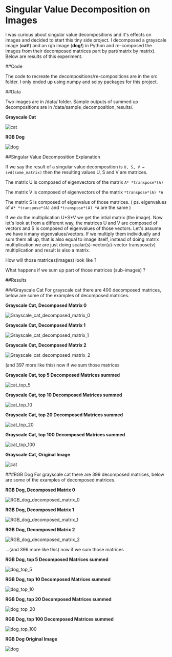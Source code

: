 # Singular Value Decomposition on Images

I was curious about singular value decompositions and it's effects on images and decided to start this tiny side project. I decomposed a grayscale image (**cat!**) and an rgb image (**dog!**) in Python and re-composed the images from their decomposed matrices part by part(matrix by matrix). Below are results of this experiment.

##Code

The code to recreate the decompositions/re-compositions are in the src folder. I only ended up using numpy and scipy packages for this project.

##Data

Two images are in /data/ folder. Sample outputs of summed up decompositions are in /data/sample_decomposition_results/. 

**Grayscale Cat**

![cat](https://raw.githubusercontent.com/utkuozbulak/singular-value-decomposition-on-images/master/data/grayscale_cat.jpg "Grayscale_cat")

**RGB Dog**

![dog](https://raw.githubusercontent.com/utkuozbulak/singular-value-decomposition-on-images/master/data/rgb_dog.jpg "RGB_dog")

##Singular Value Decomposition Explanation


If we say the result of a singular value decomposition is `U, S, V = svd(some_matrix)` then the resulting values U, S and V are matrices. 

The matrix U is composed of eigenvectors of the matrix `A* *transpose*(A)`

The matrix V is composed of eigenvectors of the matrix `*transpose*(A) *A`

The matrix S is composed of eigenvalus of those matrices. ( ps. eigenvalues of `A* *transpose*(A)` and `*transpose*(A) *A` are the same )

If we do the multiplication U\*S\*V we get the intial matrix (the image). Now let's look at from a different way, the matrices U and V are composed of vectors and S is composed of eigenvalues of those vectors. Let's assume we have `N` many eigenvalues/vectors. If we multiply them individually and sum them all up, that is also equal to image itself, instead of doing matrix multiplication we are just doing scalar(s)-vector(u)-vector transpose(v) multiplication and result is also a matrix.

How will those matrices(images) look like ? 

What happens if we sum up part of those matrices (sub-images) ?

##Results

###Grayscale Cat
For grayscale cat there are 400 decomposed matrices, below are some of the examples of decomposed matrices.

**Grayscale Cat, Decomposed Matrix 0**

![Grayscale_cat_decomposed_matrix_0](https://raw.githubusercontent.com/utkuozbulak/singular-value-decomposition-on-images/master/data/sample_decomposition_results/cat_0.png "Grayscale_cat_decomposed_matrix_0")


**Grayscale Cat, Decomposed Matrix 1**

![Grayscale_cat_decomposed_matrix_1](https://raw.githubusercontent.com/utkuozbulak/singular-value-decomposition-on-images/master/data/sample_decomposition_results/cat_1.png "Grayscale_cat_decomposed_matrix_1")


**Grayscale Cat, Decomposed Matrix 2**

![Grayscale_cat_decomposed_matrix_2](https://raw.githubusercontent.com/utkuozbulak/singular-value-decomposition-on-images/master/data/sample_decomposition_results/cat_2.png "Grayscale_cat_decomposed_matrix_2")

(and 397 more like this) now if we sum those matrices

**Grayscale Cat, top 5 Decomposed Matrices summed**

![cat_top_5](https://raw.githubusercontent.com/utkuozbulak/singular-value-decomposition-on-images/master/data/sample_decomposition_results/cat_top5_decomposed_matrices.png "cat_top_5")

**Grayscale Cat, top 10 Decomposed Matrices summed**

![cat_top_10](https://raw.githubusercontent.com/utkuozbulak/singular-value-decomposition-on-images/master/data/sample_decomposition_results/cat_top10_decomposed_matrices.png "cat_top_10")

**Grayscale Cat, top 20 Decomposed Matrices summed**

![cat_top_20](https://raw.githubusercontent.com/utkuozbulak/singular-value-decomposition-on-images/master/data/sample_decomposition_results/cat_top20_decomposed_matrices.png "cat_top_20")

**Grayscale Cat, top 100 Decomposed Matrices summed**

![cat_top_100](https://raw.githubusercontent.com/utkuozbulak/singular-value-decomposition-on-images/master/data/sample_decomposition_results/cat_top100_decomposed_matrices.png "cat_top_100")

**Grayscale Cat, Original Image**

![cat](https://raw.githubusercontent.com/utkuozbulak/singular-value-decomposition-on-images/master/data/grayscale_cat.jpg "Grayscale_cat")

###RGB Dog
For grayscale cat there are 399 decomposed matrices, below are some of the examples of decomposed matrices.

**RGB Dog, Decomposed Matrix 0**

![RGB_dog_decomposed_matrix_0](https://raw.githubusercontent.com/utkuozbulak/singular-value-decomposition-on-images/master/data/sample_decomposition_results/dog_0.png "RGB_dog_decomposed_matrix_0")


**RGB Dog, Decomposed Matrix 1**

![RGB_dog_decomposed_matrix_1](https://raw.githubusercontent.com/utkuozbulak/singular-value-decomposition-on-images/master/data/sample_decomposition_results/dog_1.png "RGB_dog_decomposed_matrix_1")


**RGB Dog, Decomposed Matrix 2**

![RGB_dog_decomposed_matrix_2](https://raw.githubusercontent.com/utkuozbulak/singular-value-decomposition-on-images/master/data/sample_decomposition_results/dog_2.png "RGB_dog_decomposed_matrix_2")

...(and 396 more like this) now if we sum those matrices

**RGB Dog, top 5 Decomposed Matrices summed**

![dog_top_5](https://raw.githubusercontent.com/utkuozbulak/singular-value-decomposition-on-images/master/data/sample_decomposition_results/dog_top5_decompositions.png "dog_top_5")

**RGB Dog, top 10 Decomposed Matrices summed**

![dog_top_10](https://raw.githubusercontent.com/utkuozbulak/singular-value-decomposition-on-images/master/data/sample_decomposition_results/dog_top10_decompositions.png "dog_top_10")

**RGB Dog, top 20 Decomposed Matrices summed**

![dog_top_20](https://raw.githubusercontent.com/utkuozbulak/singular-value-decomposition-on-images/master/data/sample_decomposition_results/dog_top20_decompositions.png "dog_top_20")

**RGB Dog, top 100 Decomposed Matrices summed**

![dog_top_100](https://raw.githubusercontent.com/utkuozbulak/singular-value-decomposition-on-images/master/data/sample_decomposition_results/dog_top100_decompositions.png "dog_top_100")

**RGB Dog Original Image**

![dog](https://raw.githubusercontent.com/utkuozbulak/singular-value-decomposition-on-images/master/data/rgb_dog.jpg "RGB_dog")

